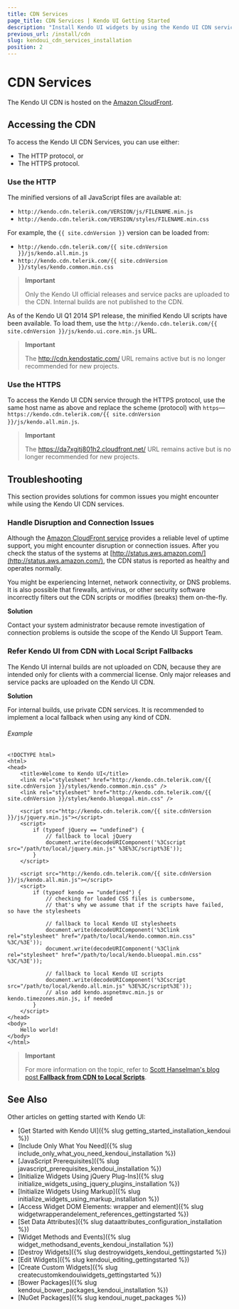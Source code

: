 ```yaml
---
title: CDN Services
page_title: CDN Services | Kendo UI Getting Started
description: "Install Kendo UI widgets by using the Kendo UI CDN services."
previous_url: /install/cdn
slug: kendoui_cdn_services_installation
position: 2
---
```


# CDN Services

The Kendo UI CDN is hosted on the [Amazon CloudFront](https://aws.amazon.com/cloudfront/).

## Accessing the CDN

To access the Kendo UI CDN Services, you can use either:
* The HTTP protocol, or
* The HTTPS protocol.

### Use the HTTP

The minified versions of all JavaScript files are available at:
* `http://kendo.cdn.telerik.com/VERSION/js/FILENAME.min.js`
* `http://kendo.cdn.telerik.com/VERSION/styles/FILENAME.min.css`

For example, the `{{ site.cdnVersion }}` version can be loaded from:  
* `http://kendo.cdn.telerik.com/{{ site.cdnVersion }}/js/kendo.all.min.js`
* `http://kendo.cdn.telerik.com/{{ site.cdnVersion }}/styles/kendo.common.min.css`

> **Important**
>
> Only the Kendo UI official releases and service packs are uploaded to the CDN. Internal builds are not published to the CDN.

As of the Kendo UI Q1 2014 SP1 release, the minified Kendo UI scripts have been available. To load them, use the `http://kendo.cdn.telerik.com/{{ site.cdnVersion }}/js/kendo.ui.core.min.js` URL.

> **Important**
>
> The http://cdn.kendostatic.com/ URL remains active but is no longer recommended for new projects.

### Use the HTTPS

To access the Kendo UI CDN service through the HTTPS protocol, use the same host name as above and replace the scheme (protocol) with `https`&mdash;`https://kendo.cdn.telerik.com/{{ site.cdnVersion }}/js/kendo.all.min.js`.

> **Important**
>
> The https://da7xgjtj801h2.cloudfront.net/ URL remains active but is no longer recommended for new projects.

## Troubleshooting

This section provides solutions for common issues you might encounter while using the Kendo UI CDN services.

### Handle Disruption and Connection Issues

Although the [Amazon CloudFront service](https://aws.amazon.com/cloudfront/) provides a reliable level of uptime support, you might encounter disruption or connection issues. After you check the status of the systems at [http://status.aws.amazon.com/](http://status.aws.amazon.com/), the CDN status is reported as healthy and operates normally.

You might be experiencing Internet, network connectivity, or DNS problems. It is also possible that firewalls, antivirus, or other security software incorrectly filters out the CDN scripts or modifies (breaks) them on-the-fly.

**Solution**

Contact your system administrator because remote investigation of connection problems is outside the scope of the Kendo UI Support Team.

### Refer Kendo UI from CDN with Local Script Fallbacks

The Kendo UI internal builds are not uploaded on CDN, because they are intended only for clients with a commercial license. Only major releases and service packs are uploaded on the Kendo UI CDN.

**Solution**

For internal builds, use private CDN services. It is recommended to implement a local fallback when using any kind of CDN.

###### Example

    <!DOCTYPE html>
    <html>
    <head>
        <title>Welcome to Kendo UI</title>
        <link rel="stylesheet" href="http://kendo.cdn.telerik.com/{{ site.cdnVersion }}/styles/kendo.common.min.css" />
        <link rel="stylesheet" href="http://kendo.cdn.telerik.com/{{ site.cdnVersion }}/styles/kendo.blueopal.min.css" />

        <script src="http://kendo.cdn.telerik.com/{{ site.cdnVersion }}/js/jquery.min.js"></script>
        <script>
            if (typeof jQuery == "undefined") {
                // fallback to local jQuery
                document.write(decodeURIComponent('%3Cscript src="/path/to/local/jquery.min.js" %3E%3C/script%3E'));
            }
        </script>

        <script src="http://kendo.cdn.telerik.com/{{ site.cdnVersion }}/js/kendo.all.min.js"></script>
        <script>
            if (typeof kendo == "undefined") {
                // checking for loaded CSS files is cumbersome,
                // that's why we assume that if the scripts have failed, so have the stylesheets

                // fallback to local Kendo UI stylesheets
                document.write(decodeURIComponent('%3Clink rel="stylesheet" href="/path/to/local/kendo.common.min.css" %3C/%3E'));
                document.write(decodeURIComponent('%3Clink rel="stylesheet" href="/path/to/local/kendo.blueopal.min.css" %3C/%3E'));

                // fallback to local Kendo UI scripts
                document.write(decodeURIComponent('%3Cscript src="/path/to/local/kendo.all.min.js" %3E%3C/script%3E'));
                // also add kendo.aspnetmvc.min.js or kendo.timezones.min.js, if needed
            }
        </script>
    </head>
    <body>
        Hello world!
    </body>
    </html>

> **Important**
>
> For more information on the topic, refer to [Scott Hanselman's blog post **Fallback from CDN to Local Scripts**](http://www.hanselman.com/blog/CDNsFailButYourScriptsDontHaveToFallbackFromCDNToLocalJQuery.aspx).

## See Also

Other articles on getting started with Kendo UI:

* [Get Started with Kendo UI]({% slug getting_started_installation_kendoui %})
* [Include Only What You Need]({% slug include_only_what_you_need_kendoui_installation %})
* [JavaScript Prerequisites]({% slug javascript_prerequisites_kendoui_installation %})
* [Initialize Widgets Using jQuery Plug-Ins]({% slug initialize_widgets_using_jquery_plugins_installation %})
* [Initialize Widgets Using Markup]({% slug initialize_widgets_using_markup_installation %})
* [Access Widget DOM Elements: wrapper and element]({% slug widgetwrapperandelement_references_gettingstarted %})
* [Set Data Attributes]({% slug dataattributes_configuration_installation %})
* [Widget Methods and Events]({% slug widget_methodsand_events_kendoui_installation %})
* [Destroy Widgets]({% slug destroywidgets_kendoui_gettingstarted %})
* [Edit Widgets]({% slug kendoui_editing_gettingstarted %})
* [Create Custom Widgets]({% slug createcustomkendouiwidgets_gettingstarted %})
* [Bower Packages]({% slug kendoui_bower_packages_kendoui_installation %})
* [NuGet Packages]({% slug kendoui_nuget_packages %})
